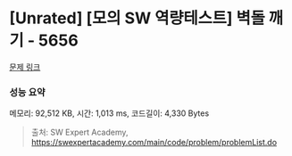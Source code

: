 # [Unrated] [모의 SW 역량테스트] 벽돌 깨기 - 5656 

[문제 링크](https://swexpertacademy.com/main/code/problem/problemDetail.do?contestProbId=AWXRQm6qfL0DFAUo) 

### 성능 요약

메모리: 92,512 KB, 시간: 1,013 ms, 코드길이: 4,330 Bytes



> 출처: SW Expert Academy, https://swexpertacademy.com/main/code/problem/problemList.do